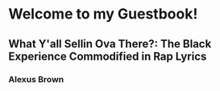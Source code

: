 # Welcome to my Guestbook!
## What Y'all Sellin Ova There?: The Black Experience Commodified in Rap Lyrics
### Alexus Brown
